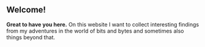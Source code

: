 ## Welcome!

**Great to have you here.** On this website I want to collect interesting findings from my adventures in the world of bits and bytes and sometimes also things beyond that.
